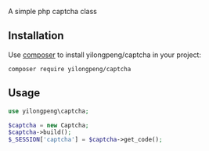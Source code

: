A simple php captcha class

## Installation

Use [composer](http://getcomposer.org) to install yilongpeng/captcha in your project:
```
composer require yilongpeng/captcha
```


## Usage
```php
use yilongpeng\captcha;

$captcha = new Captcha;
$captcha->build();
$_SESSION['captcha'] = $captcha->get_code();
```